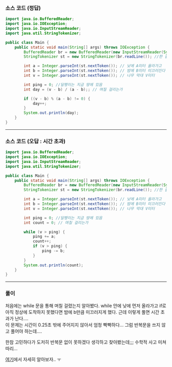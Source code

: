 ### 소스 코드 (정답)
```java
import java.io.BufferedReader;
import java.io.IOException;
import java.io.InputStreamReader;
import java.util.StringTokenizer;

public class Main {
    public static void main(String[] args) throws IOException {
        BufferedReader br = new BufferedReader(new InputStreamReader(System.in)); // 기본적으로 enter 를 경계로 인식한다.
        StringTokenizer st = new StringTokenizer(br.readLine()); //한 줄에 여러 숫자를 입력 받을 때 사용, 즉 space bar(공백)를 사용할 때

        int a = Integer.parseInt(st.nextToken()); // 낮에 A미터 올라가고
        int b = Integer.parseInt(st.nextToken()); // 밤에 B미터 미끄러진다
        int v = Integer.parseInt(st.nextToken()); // 나무 막대 V미터

        int ping = 0; //달팽이는 지금 땅에 있음
        int day = (v - b) / (a - b);; // 며칠 걸리는가

        if ((v - b) % (a - b) != 0) {
            day++;
        }
        System.out.println(day);
    }
}
```

---

### 소스 코드 (오답 : 시간 초과)
```java
import java.io.BufferedReader;
import java.io.IOException;
import java.io.InputStreamReader;
import java.util.StringTokenizer;

public class Main {
    public static void main(String[] args) throws IOException {
        BufferedReader br = new BufferedReader(new InputStreamReader(System.in)); // 기본적으로 enter 를 경계로 인식한다.
        StringTokenizer st = new StringTokenizer(br.readLine()); //한 줄에 여러 숫자를 입력 받을 때 사용, 즉 space bar(공백)를 사용할 때

        int a = Integer.parseInt(st.nextToken()); // 낮에 A미터 올라가고
        int b = Integer.parseInt(st.nextToken()); // 밤에 B미터 미끄러진다
        int v = Integer.parseInt(st.nextToken()); // 나무 막대 V미터

        int ping = 0; //달팽이는 지금 땅에 있음
        int count = 0; // 며칠 걸리는가

        while (v > ping) {
            ping += a;
            count++;
            if (v > ping) {
                ping -= b;
            }
        }
        System.out.println(count);
    }
}
```

---

### 풀이

처음에는 while 문을 통해 며칠 걸렸는지 알아봤다. while 안에 낮에 먼저 올라가고 if로 아직 정상에 도착하지 못했다면 밤에 b만큼 미끄러지게 했다. 근데 이렇게 풀면 시간 초과가 난다....<br>
이 문제는 시간이 0.25초 밖에 주어지지 않아서 엄청 빡빡하다... 그럼 반복문을 쓰지 않고 풀어야 하는데....

한참 고민하다가 도저히 반복문 없이 못하겠다 생각하고 찾아봤는데;;; 수학적 사고 미쳐따리...

[여기](https://st-lab.tistory.com/75)에서 자세히 알아보자.. ㅜ
